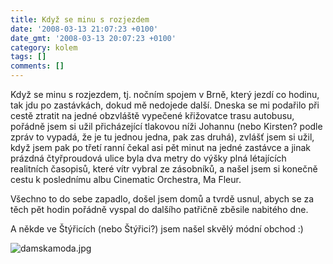 ```yaml
---
title: Když se minu s rozjezdem
date: '2008-03-13 21:07:23 +0100'
date_gmt: '2008-03-13 20:07:23 +0100'
category: kolem
tags: []
comments: []
---
```

<p>Když se minu s rozjezdem, tj. nočním spojem v Brně, který jezdí co hodinu, tak jdu po zastávkách, dokud mě nedojede další. Dneska se mi podařilo při cestě ztratit na jedné obzvláště vypečené křižovatce trasu autobusu, pořádně jsem si užil přicházející tlakovou níži Johannu (nebo Kirsten? podle zpráv to vypadá, že je tu jednou jedna, pak zas druhá), zvlášť jsem si užil, když jsem pak po třetí ranní čekal asi pět minut na jedné zastávce a jinak prázdná čtyřproudová ulice byla dva metry do výšky plná létajících realitních časopisů, které vítr vybral ze zásobníků, a našel jsem si konečně cestu k poslednímu albu Cinematic Orchestra, Ma Fleur. </p>
<p>Všechno to do sebe zapadlo, došel jsem domů a tvrdě usnul, abych se za těch pět hodin pořádně vyspal do dalšího patřičně zběsile nabitého dne.</p>
<p>A někde ve Štýřicích (nebo Štýřici?) jsem našel skvělý módní obchod :)</p>
<p><img src='/assets/migrated/wp-uploads/2008/03/damskamoda.jpg' alt='damskamoda.jpg' /></p>
